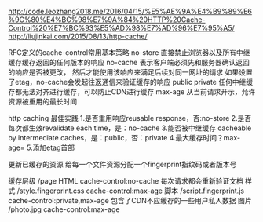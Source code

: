http://code.leozhang2018.me/2016/04/15/%E5%AE%9A%E4%B9%89%E6%9C%80%E4%BC%98%E7%9A%84%20HTTP%20Cache-Control%20%E7%BC%93%E5%AD%98%E7%AD%96%E7%95%A5/
http://liujinkai.com/2015/08/13/http-cache/

RFC定义的cache-control常用基本策略
no-store 直接禁止浏览器以及所有中继缓存缓存返回的任何版本的响应
no-cache 表示客户端必须先和服务器确认返回的响应是否被更改，
         然后才能使用该响应来满足后续对同一网址的请求
         如果设置了etag，no-cache会发起往返通信来验证缓存的响应
public
private 任何中继缓存都无法对齐进行缓存，可以防止CDN进行缓存
max-age 从当前请求开示，允许资源被重用的最长时间



http caching 最佳实践
1.是否重用响应reusable response，否:no-store
2.是否每次都生效revalidate each time，是：no-cache
3.能否被中继缓存 cacheable by intermediate caches，是：public，否：private
4.最大缓存时间？max-age=
5.添加etag首部


更新已缓存的资源
给每一个文件资源分配一个fingerprint指纹码或者版本号


缓存层级
/page HTML cache-control:no-cache 每次请求都会重新验证文档
    样式 /style.fingerprint.css cache-control:max-age
    脚本 /script.fingerprint.js cache-control:private,max-age 包含了CDN不应缓存的一些用户私人数据
    图片 /photo.jpg cache-control:max-age

